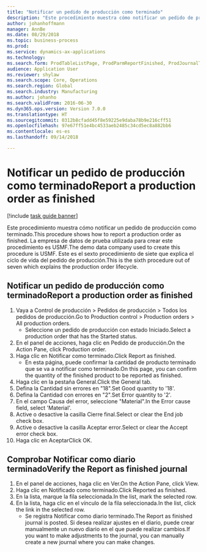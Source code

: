```yaml
--- 
title: "Notificar un pedido de producción como terminado"
description: "Este procedimiento muestra cómo notificar un pedido de producción como terminado."
author: johanhoffmann
manager: AnnBe
ms.date: 08/29/2018
ms.topic: business-process
ms.prod: 
ms.service: dynamics-ax-applications
ms.technology: 
ms.search.form: ProdTableListPage, ProdParmReportFinished, ProdJournalTransProd
audience: Application User
ms.reviewer: shylaw
ms.search.scope: Core, Operations
ms.search.region: Global
ms.search.industry: Manufacturing
ms.author: johanho
ms.search.validFrom: 2016-06-30
ms.dyn365.ops.version: Version 7.0.0
ms.translationtype: HT
ms.sourcegitcommit: 0312b8cfadd45f8e59225e9daba78b9e216cff51
ms.openlocfilehash: 97e67ff51e4bc4533aeb2485c34cd5ec8a882bb6
ms.contentlocale: es-es
ms.lasthandoff: 09/14/2018

---
```

# <a name="report-a-production-order-as-finished"></a><span data-ttu-id="6c88a-103">Notificar un pedido de producción como terminado</span><span class="sxs-lookup"><span data-stu-id="6c88a-103">Report a production order as finished</span></span>

[!include [task guide banner](../../includes/task-guide-banner.md)]

<span data-ttu-id="6c88a-104">Este procedimiento muestra cómo notificar un pedido de producción como terminado.</span><span class="sxs-lookup"><span data-stu-id="6c88a-104">This procedure shows how to report a production order as finished.</span></span> <span data-ttu-id="6c88a-105">La empresa de datos de prueba utilizada para crear este procedimiento es USMF.</span><span class="sxs-lookup"><span data-stu-id="6c88a-105">The demo data company used to create this procedure is USMF.</span></span> <span data-ttu-id="6c88a-106">Este es el sexto procedimiento de siete que explica el ciclo de vida del pedido de producción.</span><span class="sxs-lookup"><span data-stu-id="6c88a-106">This is the sixth procedure out of seven which explains the production order lifecycle.</span></span>


## <a name="report-a-production-order-as-finished"></a><span data-ttu-id="6c88a-107">Notificar un pedido de producción como terminado</span><span class="sxs-lookup"><span data-stu-id="6c88a-107">Report a production order as finished</span></span>
1. <span data-ttu-id="6c88a-108">Vaya a Control de producción > Pedidos de producción > Todos los pedidos de producción.</span><span class="sxs-lookup"><span data-stu-id="6c88a-108">Go to Production control > Production orders > All production orders.</span></span>
    * <span data-ttu-id="6c88a-109">Seleccione un pedido de producción con estado Iniciado.</span><span class="sxs-lookup"><span data-stu-id="6c88a-109">Select a production order that has the Started status.</span></span>  
2. <span data-ttu-id="6c88a-110">En el panel de acciones, haga clic en Pedido de producción.</span><span class="sxs-lookup"><span data-stu-id="6c88a-110">On the Action Pane, click Production order.</span></span>
3. <span data-ttu-id="6c88a-111">Haga clic en Notificar como terminado.</span><span class="sxs-lookup"><span data-stu-id="6c88a-111">Click Report as finished.</span></span>
    * <span data-ttu-id="6c88a-112">En esta página, puede confirmar la cantidad de producto terminado que se va a notificar como terminado.</span><span class="sxs-lookup"><span data-stu-id="6c88a-112">On this page, you can confirm the quantity of the finished product to be reported as finished.</span></span>  
4. <span data-ttu-id="6c88a-113">Haga clic en la pestaña General.</span><span class="sxs-lookup"><span data-stu-id="6c88a-113">Click the General tab.</span></span>
5. <span data-ttu-id="6c88a-114">Defina la Cantidad sin errores en "18".</span><span class="sxs-lookup"><span data-stu-id="6c88a-114">Set Good quantity to '18'.</span></span>
6. <span data-ttu-id="6c88a-115">Defina la Cantidad con errores en "2".</span><span class="sxs-lookup"><span data-stu-id="6c88a-115">Set Error quantity to '2'.</span></span>
7. <span data-ttu-id="6c88a-116">En el campo Causa del error, seleccione "Material".</span><span class="sxs-lookup"><span data-stu-id="6c88a-116">In the Error cause field, select 'Material'.</span></span>
8. <span data-ttu-id="6c88a-117">Active o desactive la casilla Cierre final.</span><span class="sxs-lookup"><span data-stu-id="6c88a-117">Select or clear the End job check box.</span></span>
9. <span data-ttu-id="6c88a-118">Active o desactive la casilla Aceptar error.</span><span class="sxs-lookup"><span data-stu-id="6c88a-118">Select or clear the Accept error check box.</span></span>
10. <span data-ttu-id="6c88a-119">Haga clic en Aceptar</span><span class="sxs-lookup"><span data-stu-id="6c88a-119">Click OK.</span></span>

## <a name="verify-the-report-as-finished-journal"></a><span data-ttu-id="6c88a-120">Comprobar Notificar como diario terminado</span><span class="sxs-lookup"><span data-stu-id="6c88a-120">Verify the Report as finished journal</span></span>
1. <span data-ttu-id="6c88a-121">En el panel de acciones, haga clic en Ver.</span><span class="sxs-lookup"><span data-stu-id="6c88a-121">On the Action Pane, click View.</span></span>
2. <span data-ttu-id="6c88a-122">Haga clic en Notificado como terminado.</span><span class="sxs-lookup"><span data-stu-id="6c88a-122">Click Reported as finished.</span></span>
3. <span data-ttu-id="6c88a-123">En la lista, marque la fila seleccionada.</span><span class="sxs-lookup"><span data-stu-id="6c88a-123">In the list, mark the selected row.</span></span>
4. <span data-ttu-id="6c88a-124">En la lista, haga clic en el vínculo de la fila seleccionada.</span><span class="sxs-lookup"><span data-stu-id="6c88a-124">In the list, click the link in the selected row.</span></span>
    * <span data-ttu-id="6c88a-125">Se registra Notificar como diario terminado.</span><span class="sxs-lookup"><span data-stu-id="6c88a-125">The Report as finished journal is posted.</span></span> <span data-ttu-id="6c88a-126">Si desea realizar ajustes en el diario, puede crear manualmente un nuevo diario en el que puede realizar cambios.</span><span class="sxs-lookup"><span data-stu-id="6c88a-126">If you want to make adjustments to the journal, you can manually create  a new journal where you can make changes.</span></span>  


